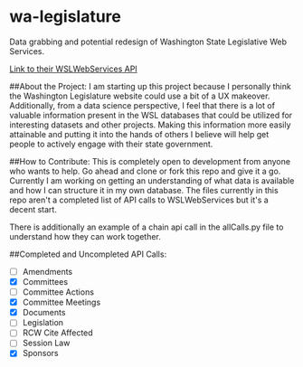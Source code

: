# wa-legislature
Data grabbing and potential redesign of Washington State Legislative Web Services.

[Link to their WSLWebServices API](http://wslwebservices.leg.wa.gov/#Table1)

##About the Project:
I am starting up this project because I personally think the Washington Legislature website could use a bit of a UX makeover.
Additionally, from a data science perspective, I feel that there is a lot of valuable information present in the WSL databases that
could be utilized for interesting datasets and other projects. Making this information more easily attainable and putting it into the
hands of others I believe will help get people to actively engage with their state government.

##How to Contribute:
This is completely open to development from anyone who wants to help. Go ahead and clone or fork this repo and give it a go.
Currently I am working on getting an understanding of what data is available and how I can structure it in my own database.
The files currently in this repo aren't a completed list of API calls to WSLWebServices but it's a decent start.

There is additionally an example of a chain api call in the allCalls.py file to understand how they can work together.

##Completed and Uncompleted API Calls:
- [ ] Amendments
- [x] Committees
- [ ] Committee Actions
- [x] Committee Meetings
- [x] Documents
- [ ] Legislation
- [ ] RCW Cite Affected
- [ ] Session Law
- [x] Sponsors
